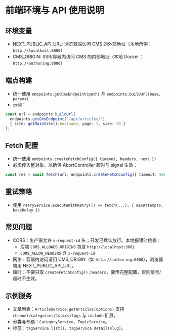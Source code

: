 # 前端环境与 API 使用说明

## 环境变量
- NEXT_PUBLIC_API_URL: 浏览器端访问 CMS 的外部地址（本地示例：`http://localhost:8000`）
- CMS_ORIGIN: SSR/容器内访问 CMS 的内部地址（本地 Docker：`http://authoring:8000`）

## 端点构建
- 统一使用 `endpoints.getCmsEndpoint(path)` 与 `endpoints.buildUrl(base, params)`
- 示例：
```ts
const url = endpoints.buildUrl(
  endpoints.getCmsEndpoint('/api/articles/'),
  { site: getMainSite().hostname, page: 1, size: 20 }
);
```

## Fetch 配置
- 统一使用 `endpoints.createFetchConfig({ timeout, headers, next })`
- 必须传入整对象，以确保 AbortController 超时与 signal 生效：
```ts
const res = await fetch(url, endpoints.createFetchConfig({ timeout: 8000 }));
```

## 重试策略
- 使用 `retryService.executeWithRetry(() => fetch(...), { maxAttempts, baseDelay })`

## 常见问题
- CORS：生产需允许 `x-request-id` 头；开发已默认放行。本地报错时检查：
  - 后端 `CORS_ALLOWED_ORIGINS` 包含 `http://localhost:3001`
  - `CORS_ALLOW_HEADERS` 含 `x-request-id`
- 网络：容器内访问请用 CMS_ORIGIN（如 `http://authoring:8000`），浏览器端用 NEXT_PUBLIC_API_URL。
- 超时：不要只取 `createFetchConfig().headers`，要传完整配置，否则信号/超时不生效。

## 示例服务
- 文章列表：`ArticleService.getArticles(options)` 支持 `channel/categories/topics/tags` 与 `include` 扩展。
- 分类与专题：`CategoryService`、`TopicService`。
- 标签：`tagService.list()`、`tagService.detail(slug)`。

